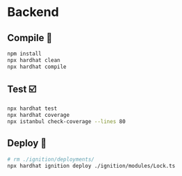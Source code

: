 # Backend

## Compile 🧹

```sh
npm install
npx hardhat clean
npx hardhat compile
```

## Test ☑️

```sh
npx hardhat test
npx hardhat coverage
npx istanbul check-coverage --lines 80
```

## Deploy 🚀

```sh
# rm ./ignition/deployments/
npx hardhat ignition deploy ./ignition/modules/Lock.ts
```
